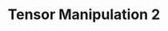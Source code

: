 ---
title : "Tensor Manipulation 2"
category :
    - Deep_Learning_Study
tag :
    - Deep_Learning_Study
toc : true
toc_sticky: true
comments: true
sidebar_main: true
---